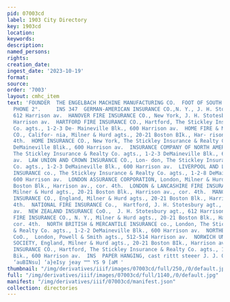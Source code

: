 ```yaml
---
pid: 07003cd
label: 1903 City Directory
key: 1903cd
location: 
keywords: 
description: 
named_persons: 
rights: 
creation_date: 
ingest_date: '2023-10-19'
format: 
source: 
order: '7003'
layout: cmhc_item
text: 'FOUNDER  THE ENGELBACH MACHINE MANUFACTURING CO.  FOOT OF SOUTH LEITER AVENUE,
  PHONE 2°.     INS 347  GERMAN-AMERICAN INSURANCE CO.,N. Y., J. H. Stotesbury agt.,
  612 Harrison av.  HANOVER FIRE INSURANCE CO., New York, J. H. Stotesbury agt., 612
  Harrison av.  HARTFORD FIRE INSURANCE CO., Hartford, The Stickley Insurance & Realty
  Co. agts., 1-2-3 De- Maineville Blk., 600 Harrison av.  HOME FIRE & MARINE INSURANCE
  CO., Califor- nia, Milner & Hurd agts., 20-21 Boston BIk., Har- rison av., cor.
  4th.  HOME INSURANCE CO., New York, The Stickley Insurance & Realty Co. agts., 1-2-3
  DeMaineville Blik., 600 Harrison av.  INSURANCE COMPANY OF NORTH AMERICA, Philadelphia,
  The Stickley Insurance & Realty Co. agts., 1-2-3 DeMaineville Blk., 600 Harrison
  av.  LAW UNION AND CROWN INSURANCE CO., Lon- don, The Stickley Insurance & Realty
  Co. agts., 1-2-3 DeMaineville Blk., 600 Harrison av.  LIVERPOOL AND LONDON & GLOBE
  INSURANCE co., The Stickley Insurance & Realty Co. agts., 1-2-8 DeMaineville BIk.,
  600 Harrison av.  LONDON ASSURANCE CORPORATION, London, Milner & Hurd agts., 20-21
  Boston Blk., Harrison av., cor. 4th.  LONDON & LANCASHIRE FIRE INSURANCE Co., Liverpool,
  Milner & Hurd agts., 20-21 Boston Blk., Harrison av., cor. 4th.  MANCHESTER FIRE
  INSURANCE CO., England, Milner & Hurd agts., 20-21 Boston Blk., Harrison av., cor.
  4th.  NATIONAL FIRE INSURANCE Co.,  Hartford, J. H. Stotesbury agt., 612 Harrison
  av.  NEW ZEALAND INSURANCE CoO.,  J. H. Stotesbury agt., 612 Harrison av.  NIAGARA
  FIRE INSURANCE CO., N. Y., Milner & Hurd agts., 20-21 Boston Blk., Harrison av.,
  cor. 4th.  NORTH BRITISH & MERCANTILE INSURANCE co., London, The Stickley Insurance
  & Realty Co. agts., 1-2-2 DeMaineville Blk., 600 Harrison av.  NORTHERN ASSURANCE
  CoO.,  London, Powell & Smith agts., 512-514 Harrison av.  NORWICH UNION FIRE INSURANCE
  SOCIETY, England, Milner & Hurd agts., 20-21 Boston BIk., Harrison av., cor. 4th.  ORIENT
  INSURANCE CO., Hartford, The Stickley Insurance & Realty Co. agts., 1-2-3 DeMaineville
  Bik., 600 Harrison av.  INS  PAPER HANGING, cast rittt steeer J. J. QUIN  SuBOy
  ‘auBINsu] ‘a}eIsy jeay ™™ YS 9 [aM '
thumbnail: "/img/derivatives/iiif/images/07003cd/full/250,/0/default.jpg"
full: "/img/derivatives/iiif/images/07003cd/full/1140,/0/default.jpg"
manifest: "/img/derivatives/iiif/07003cd/manifest.json"
collection: directories
---
```

